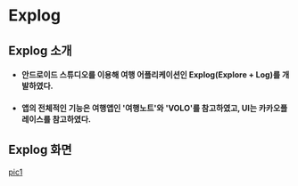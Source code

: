 # Explog

## Explog 소개

- #### 안드로이드 스튜디오를 이용해 여행 어플리케이션인 Explog(Explore + Log)를 개발하였다.
- #### 앱의 전체적인 기능은 여행앱인 '여행노트'와 'VOLO'를 참고하였고, UI는 카카오플레이스를 참고하였다.

## Explog 화면
[pic1](https://github.com/jis1218/ProjectStudy/blob/master/Explog%20화면/pic1.png)

